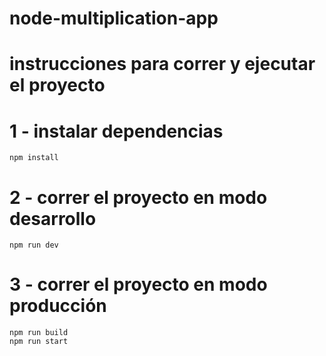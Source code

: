 # node-multiplication-app

# instrucciones para correr y ejecutar el proyecto

# 1 - instalar dependencias

```
npm install
```

# 2 - correr el proyecto en modo desarrollo

```
npm run dev
```

# 3 - correr el proyecto en modo producción

```
npm run build
npm run start
```
